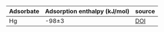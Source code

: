 | Adsorbate | Adsorption enthalpy (kJ/mol) | source |
| --- | --- | --- |
| Hg | -98±3 | [DOI](https://doi.org/10.1021/acs.jpcc.5b12033) |
